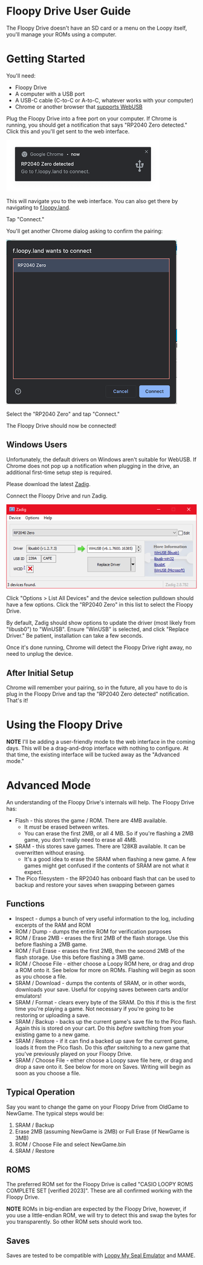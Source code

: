 # Floopy Drive User Guide

The Floopy Drive doesn't have an SD card or a menu on the Loopy itself, you'll manage your ROMs using a computer.

# Getting Started

You'll need:

* Floopy Drive
* A computer with a USB port
* A USB-C cable (C-to-C or A-to-C, whatever works with your computer)
* Chrome or another browser that [supports WebUSB](https://caniuse.com/webusb)

Plug the Floopy Drive into a free port on your computer. If Chrome is running, you should get a notification that says "RP2040 Zero detected." Click this and you'll get sent to the web interface.

![Notification](notification.png)

This will navigate you to the web interface. You can also get there by navigating to [f.loopy.land](https://f.loopy.land). 

Tap "Connect."

You'll get another Chrome dialog asking to confirm the pairing:

![f.loopy.land wants to connect](wants-to-connect.png)

Select the "RP2040 Zero" and tap "Connect."

The Floopy Drive should now be connected!

## Windows Users

Unfortunately, the default drivers on Windows aren't suitable for WebUSB. If Chrome does not pop up a notification when plugging in the drive, an additional first-time setup step is required.

Please download the latest [Zadig](https://zadig.akeo.ie/).

Connect the Floopy Drive and run Zadig.

![Zadig](zadig.png)

Click "Options > List All Devices" and the device selection pulldown should have a few options. Click the "RP2040 Zero" in this list to select the Floopy Drive.

By default, Zadig should show options to update the driver (most likely from "libusb0") to "WinUSB". Ensure "WinUSB" is selected, and click "Replace Driver." Be patient, installation can take a few seconds.

Once it's done running, Chrome will detect the Floopy Drive right away, no need to unplug the device.

## After Initial Setup

Chrome will remember your pairing, so in the future, all you have to do is plug in the Floopy Drive and tap the "RP2040 Zero detected" notification. That's it!



# Using the Floopy Drive

**NOTE** I'll be adding a user-friendly mode to the web interface in the coming days. This will be a drag-and-drop interface with nothing to configure. At that time, the existing interface will be tucked away as the "Advanced mode."

# Advanced Mode

An understanding of the Floopy Drive's internals will help. The Floopy Drive has:

* Flash - this stores the game / ROM. There are 4MB available.
  * It *must* be erased between writes.
  * You can erase the first 2MB, or all 4 MB. So if you're flashing a 2MB game, you don't really need to erase all 4MB.
* SRAM - this stores save games. There are 128KB available. It can be overwritten without erasing.
  * It's a good idea to erase the SRAM when flashing a new game. A few games might get confused if the contents of SRAM are not what it expect.
* The Pico filesystem - the RP2040 has onboard flash that can be used to backup and restore your saves when swapping between games

## Functions

* Inspect - dumps a bunch of very useful information to the log, including excerpts of the RAM and ROM
* ROM / Dump - dumps the entire ROM for verification purposes
* ROM / Erase 2MB - erases the first 2MB of the flash storage. Use this before flashing a 2MB game.
* ROM / Full Erase - erases the first 2MB, then the second 2MB of the flash storage. Use this before flashing a 3MB game.
* ROM / Choose File - either choose a Loopy ROM here, or drag and drop a ROM onto it. See below for more on ROMs. Flashing will begin as soon as you choose a file.
* SRAM / Download - dumps the contents of SRAM, or in other words, downloads your save. Useful for copying saves between carts and/or emulators!
* SRAM / Format - clears every byte of the SRAM. Do this if this is the first time you're playing a game. Not necessary if you're going to be restoring or uploading a save.
* SRAM / Backup - backs up the current game's save file to the Pico flash. Again this is stored on your cart. Do this *before* switching from your existing game to a new game.
* SRAM / Restore - if it can find a backed up save for the current game, loads it from the Pico flash. Do this *after* switching to a new game that you've previously played on your Floopy Drive.
* SRAM / Choose File - either choose a Loopy save file here, or drag and drop a save onto it. See below for more on Saves. Writing will begin as soon as you choose a file.

## Typical Operation

Say you want to change the game on your Floopy Drive from OldGame to NewGame. The typical steps would be:

1. SRAM / Backup
2. Erase 2MB (assuming NewGame is 2MB) or Full Erase (if NewGame is 3MB)
3. ROM / Choose File and select NewGame.bin
4. SRAM / Restore

## ROMS

The preferred ROM set for the Floopy Drive is called "CASIO LOOPY ROMS COMPLETE SET [verified 2023]". These are all confirmed working with the Floopy Drive.

**NOTE** ROMs in big-endian are expected by the Floopy Drive, however, if you use a little-endian ROM, we will try to detect this and swap the bytes for you transparently. So other ROM sets should work too.


## Saves

Saves are tested to be compatible with [Loopy My Seal Emulator](https://github.com/PSI-Rockin/LoopyMSE) and MAME.
